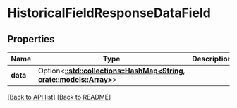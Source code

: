 # HistoricalFieldResponseDataField

## Properties

Name | Type | Description | Notes
------------ | ------------- | ------------- | -------------
**data** | Option<[**::std::collections::HashMap&lt;String, crate::models::Array&gt;**](Array.md)> |  | 

[[Back to API list]](../README.md#documentation-for-api-endpoints) [[Back to README]](../README.md)


